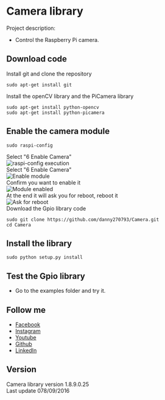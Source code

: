 # Camera library

Project description:

 * Control the Raspberry Pi camera.


## Download code
Install git and clone the repository
```
sudo apt-get install git
```
Install the openCV library and the PiCamera library
```
sudo apt-get install python-opencv
sudo apt-get install python-picamera
```
## Enable the camera module
```
sudo raspi-config
```
Select "6 Enable Camera"<br>
![raspi-config execution](https://github.com/danny270793/Camera/blob/master/images/raspiconfig.png)<br>
Select "6 Enable Camera"<br>
![Enable module](https://github.com/danny270793/Camera/blob/master/images/enable.png)<br>
Confirm you want to enable it<br>
![Module enabled](https://github.com/danny270793/Camera/blob/master/images/enabled.png)<br>
At the end it will ask you for reboot, reboot it<br>
![Ask for reboot](https://github.com/danny270793/Camera/blob/master/images/reboot.png)<br>
Download the Gpio library code
```
sudo git clone https://github.com/danny270793/Camera.git
cd Camera
```

## Install the library
```
sudo python setup.py install
```

## Test the Gpio library
* Go to the examples folder and try it.

## Follow me
* [Facebook](https://www.facebook.com/danny.vaca.9655)
* [Instagram](https://www.instagram.com/danny27071993/)
* [Youtube](https://www.youtube.com/channel/UC5MAQWU2s2VESTXaUo-ysgg)
* [Github](https://www.github.com/danny270793/)
* [LinkedIn](https://www.linkedin.com/in/danny270793)

## Version
Camera library version 1.8.9.0.25<br> 
Last update 078/09/2016